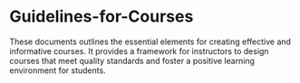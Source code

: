 # Guidelines-for-Courses
These documents outlines the essential elements for creating effective and informative courses.  It provides a framework for instructors to design courses that meet quality standards and foster a positive learning environment for students. 
